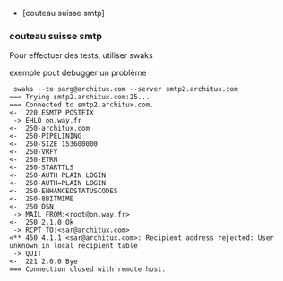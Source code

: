 * [couteau suisse smtp] 

### couteau suisse smtp

Pour effectuer des tests, utiliser swaks

exemple pout debugger un problème

```
 swaks --to sarg@architux.com --server smtp2.architux.com
=== Trying smtp2.architux.com:25...
=== Connected to smtp2.architux.com.
<-  220 ESMTP POSTFIX
 -> EHLO on.way.fr
<-  250-architux.com
<-  250-PIPELINING
<-  250-SIZE 153600000
<-  250-VRFY
<-  250-ETRN
<-  250-STARTTLS
<-  250-AUTH PLAIN LOGIN
<-  250-AUTH=PLAIN LOGIN
<-  250-ENHANCEDSTATUSCODES
<-  250-8BITMIME
<-  250 DSN
 -> MAIL FROM:<root@on.way.fr>
<-  250 2.1.0 Ok
 -> RCPT TO:<sar@architux.com>
<** 450 4.1.1 <sar@architux.com>: Recipient address rejected: User unknown in local recipient table
 -> QUIT
<-  221 2.0.0 Bye
=== Connection closed with remote host.
```


